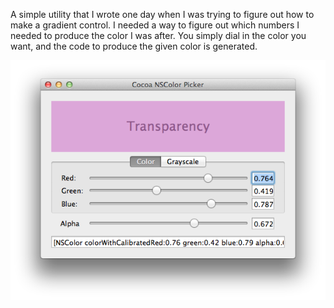 A simple utility that I wrote one day when I was trying to figure out how to make a gradient control.  I needed a way to figure out which numbers I needed to produce the color I was after.  You simply dial in the color you want, and the code to produce the given color is generated.

![CocoaColorPicker](https://github.com/socketwiz/cocoaColorPicker/raw/master/cocoaColorPicker.png)